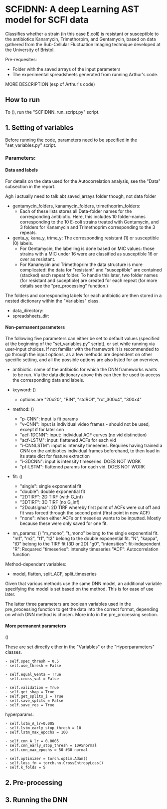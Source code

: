 
# SCFIDNN: A deep Learning AST model for SCFI data

Classifies whether a strain (in this case E.coli) is resistant or susceptible to the antibiotics Kanamycin, Trimethorpim, and Gentamycin, based on data gathered from the Sub-Cellular Fluctuation Imaging technique developed at the University of Bristol. 

Pre-requesites:
- Folder with the saved arrays of the input parameters
- The experimental spreadsheets generated from running Arthur's code.

MORE DESCRIPTION (esp of Arthur's code)

## How to run

To (), run the "SCFIDNN_run_script.py" script. 

## 1. Setting of variables
Before running the code, parameters need to be specified in the "set_variables.py" script.

### Parameters: 

#### Data and labels

For details on the data used for the Autocorrelation analysis, see the "Data" subsection in the report. 

Agh i actually need to talk abt saved_arrays folder though, not data folder

- gentamycin_folders, kanamycin_folders, trimethoprim_folders: 
    - Each of these lists stores all Data-folder names for the corresponding antibiotic. Here, this includes 10 folder-names corresponding to the 10 E-coli strains treated with Gentamycin, and 3 folders for Kanamycin and Trimethoprim corresponding to the 3 repeats. 
- genta_y, kana_y, trime_y: The corresponding resistant (1) or susceptible (0) labels. 
    - For Gentamycin, the labelling is done based on MIC values: those strains with a MIC under 16 were are classified as susceptible 16 or over as resistant. 
    - For Kanamycin and Trimethoprim the data structure is more complicated: the data for "resistant" and "susceptible" are contained (stacked) each repeat folder. To handle this later, two folder names (for resistant and suceptible) are created for each repeat (for more details see the "pre_processing" function.)

The folders and corresponding labels for each antibiotic are then stored in a nested dictionary within the "Variables" class.

- data_directory: 
- spreadsheets_dir: 


#### Non-permanent parameters 

The following five parameters can either be set to default values (specified at the beginning of the "set_variables.py" script), or set while running via user-input choices. 
If not familiar with the framework it is recommended to go through the input options, as a few methods are dependent on other specific setting, and all the possible options are also listed for an overview. 

- antibiotic: name of the antibiotic for which the DNN frameworks wants to be run. Via the data dictionary above this can then be used to access the corresponding data and labels. 

- keyword: ()
    - options are  "20x20", "BIN", "stdROI", "rot_300x4", "300x4"

- method: ()
    - "p-CNN": input is fit params
    - "v-CNN": input is individual video frames - should not be used, except if for later cnn
    - "acf-1DCNN": input: individual ACF curves (no vid distinction)
    - "acf-LSTM": input: flattened ACFs for each vid
    - "i-CNNLSTM": input is intensity timeseries. Requires having trained a CNN on the antibiotics individual frames beforehand, to then load in its state dict for feature extraction
    - "i-3DCNN": input is intensity timeseries. DOES NOT WORK
    - "pf-LSTM": flattened params for each vid. DOES NOT WORK

- fit: ()
    - "single": single exponential fit
    - "double": double exponential fit
    - "2DTIRF": 2D TIRF (with G_inf)
    - "3DTIRF": 3D TIRF (no G_inf)
    - "2Dcutsigma": 2D TIRF whereby first point of ACFs were cut off and fit was forced through the second point (first point in new ACF)
    - "none": when either ACFs or timeseries wants to be inputted. Mostly because these were only saved for one fit.

- nn_params: ()
    "m_mono", "t_mono" belong to the single exponential fit. 
    "m1", "m2", "t1", "t2" belong to the double exponential fit. 
    "N", "kappa", "tD" belong to the TIRF fit (3D or 2D)
    "g0", "intensities": fit-independent
    "R": Rsquared
    "timeseries": intensity timeseries
    "ACF": Autocorrelation function

Method-dependant variables:

- model, flatten, split_ACF, split_timeseries

Given that various methods use the same DNN model, an additional variable specifying the model is set based on the method. This is for ease of use later.

The latter three parameters are boolean variables used in the pre_processing function to get the data into the correct format, depending on which DNN method is chosen. More info in the pre_processing section. 

#### More permanent parameters

()

These are set directly either in the "Variables" or the "Hyperparameters" classes. 

    - self.spec_thresh = 0.5
    - self.use_thresh = False

    - self.equal_Genta = True
    - self.cross_val = False

    - self.validation = True
    - self.get_shap = True
    - self.get_splits_i = True
    - self.save_splits = False
    - self.save_res = True


hyperparams:

    - self.lstm_A_lr=0.005
    - self.lstm_early_stop_thresh = 10
    - self.lstm_max_epochs = 100

    - self.cnn_A_lr = 0.0005
    - self.cnn_early_stop_thresh = 10#5normal
    - self.cnn_max_epochs = 50 #30 normal

    - self.optimizer = torch.optim.Adam()
    - self.loss_fn = torch.nn.CrossEntropyLoss()
    - self.k_folds = 5

## 2. Pre-processing

## 3. Running the DNN







